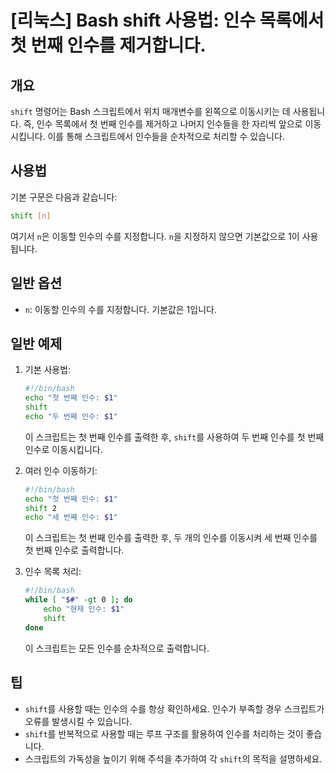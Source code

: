 # [리눅스] Bash shift 사용법: 인수 목록에서 첫 번째 인수를 제거합니다.

## 개요
`shift` 명령어는 Bash 스크립트에서 위치 매개변수를 왼쪽으로 이동시키는 데 사용됩니다. 즉, 인수 목록에서 첫 번째 인수를 제거하고 나머지 인수들을 한 자리씩 앞으로 이동시킵니다. 이를 통해 스크립트에서 인수들을 순차적으로 처리할 수 있습니다.

## 사용법
기본 구문은 다음과 같습니다:
```bash
shift [n]
```
여기서 `n`은 이동할 인수의 수를 지정합니다. `n`을 지정하지 않으면 기본값으로 1이 사용됩니다.

## 일반 옵션
- `n`: 이동할 인수의 수를 지정합니다. 기본값은 1입니다.

## 일반 예제
1. 기본 사용법:
   ```bash
   #!/bin/bash
   echo "첫 번째 인수: $1"
   shift
   echo "두 번째 인수: $1"
   ```
   이 스크립트는 첫 번째 인수를 출력한 후, `shift`를 사용하여 두 번째 인수를 첫 번째 인수로 이동시킵니다.

2. 여러 인수 이동하기:
   ```bash
   #!/bin/bash
   echo "첫 번째 인수: $1"
   shift 2
   echo "세 번째 인수: $1"
   ```
   이 스크립트는 첫 번째 인수를 출력한 후, 두 개의 인수를 이동시켜 세 번째 인수를 첫 번째 인수로 출력합니다.

3. 인수 목록 처리:
   ```bash
   #!/bin/bash
   while [ "$#" -gt 0 ]; do
       echo "현재 인수: $1"
       shift
   done
   ```
   이 스크립트는 모든 인수를 순차적으로 출력합니다.

## 팁
- `shift`를 사용할 때는 인수의 수를 항상 확인하세요. 인수가 부족할 경우 스크립트가 오류를 발생시킬 수 있습니다.
- `shift`를 반복적으로 사용할 때는 루프 구조를 활용하여 인수를 처리하는 것이 좋습니다.
- 스크립트의 가독성을 높이기 위해 주석을 추가하여 각 `shift`의 목적을 설명하세요.